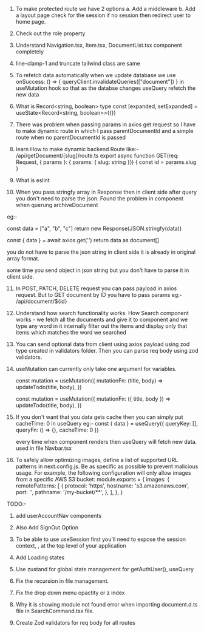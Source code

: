 
1. To make protected route we have 2 options
a. Add a middleware
b. Add a layout page check for the session if no session then redirect user to home page.


2. Check out the role property
<div
  role="button"
>
  <ChevronsLeft className='h-6 w-6' />
</div>

3. Understand Navigation.tsx, Item.tsx, DocumentList.tsx component completely

4. line-clamp-1 and truncate tailwind class are same

5. To refetch data automatically when we update database we use
    onSuccess: () => {
      queryClient.invalidateQueries(["document"])
    }
    in useMutation hook so that as the databse changes useQuery refetch the new data


6. What is Record<string, boolean> type
const [expanded, setExpanded] = useState<Record<string, boolean>>({})

7. There was problem when passing params in axios get request so I have to make dynamic route in which I pass parentDocumentId and a simple route when no parentDocumentId is passed

8. learn How to make dynamic backend Route like:- /api/getDocument/[slug]/route.ts
  export async function GET(req: Request, { params }: { params: { slug: string }}) {
    const id = params.slug
  }

9. What is eslint

10. When you pass stringfy array in Response then in client side after query you don't need to parse the json. Found the problem in <TrashBox /> component when querung archiveDocument

eg:- 
  <!-- Server -->
  const data = ["a", "b", "c"]
  return new Response(JSON.stringfy(data))

  <!-- Client -->
  const { data } = await axios.get('')
  return data as document[]

  you do not have to parse the json string in client side it is already in original array format.

  some time you send object in json string but you don't have to parse it in client side.


11. In POST, PATCH, DELETE request you can pass payload in axios request.
    But to GET document by ID you have to pass params eg:- /api/document/${id}

12. Understand how search functionality works.
  How Search component works - we fetch all the documents and give it to <command> component and we type any word in <CommandInput> it internally filter out the items and display only that items which matches the word we searched

13. You can send optional data from client using axios payload using zod type created in validators folder. Then you can parse req body using zod validators.

14. useMutation can currently only take one argument for variables. 

    <!-- 🚨 this is invalid syntax and will NOT work -->
    const mutation = useMutation({
      mutationFn: (title, body) => updateTodo(title, body),
    })

    <!-- ✅ use an object for multiple variables -->
    const mutation = useMutation({
      mutationFn: ({ title, body }) => updateTodo(title, body),
    })


15. If you don't want that you data gets cache then you can simply put cacheTime: 0  in useQuery
    eg:- const { data } = useQuery({
      queryKey: [],
      queryFn: () => {},
      cacheTime: 0
    })

    every time when component renders then useQuery will fetch new data.
    used in file Navbar.tsx

16. To safely allow optimizing images, define a list of supported URL patterns in next.config.js. Be as
    specific as possible to prevent malicious usage. For example, the following configuration will only allow images from a specific AWS S3 bucket:
    module.exports = {
      images: {
        remotePatterns: [
          {
            protocol: 'https',
            hostname: 's3.amazonaws.com',
            port: '',
            pathname: '/my-bucket/**',
          },
        ],
      },
    }


TODO:-
1. add userAccountNav components

2. Also Add SignOut Option

3. To be able to use useSession first you'll need to expose the session context, <SessionProvider />, at the top level of your application
<SessionProvider session={session}>
  <Component {...pageProps} />
</SessionProvider>

4. Add Loading states

5. Use zustand for global state management for getAuthUser(), useQuery

6. Fix the recursion in file management.

7. Fix the drop down menu opactity or z index

8. Why it is showing module not found error when importing document.d.ts file in SearchCommand.tsx file.

9. Create Zod validators for req body for all routes